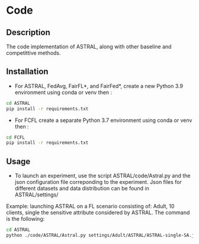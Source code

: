 # Code

## Description

The code implementation of ASTRAL, along with other baseline and competittive methods.

## Installation

- For ASTRAL, FedAvg, FairFL*, and FairFed*, create a new Python 3.9 environment using conda or venv then :

```bash
cd ASTRAL
pip install -r requirements.txt
```

- For FCFL create a separate Python 3.7 environment using conda or venv then :

```bash
cd FCFL
pip install -r requirements.txt
```

## Usage
- To launch an experiment, use the script ASTRAL/code/Astral.py and the json configuration file correponding to the experiment. Json files for different datasets and data distribution can be found in ASTRAL/settings/

Example: launching ASTRAL on a FL scenario consisting of: Adult, 10 clients, single the sensitive attribute considered by ASTRAL.
The command is the following:

```bash
cd ASTRAL
python ./code/ASTRAL/Astral.py settings/Adult/ASTRAL/ASTRAL-single-SA.json
```
